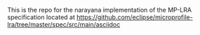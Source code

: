 This is the repo for the narayana implementation of the MP-LRA specification located at https://github.com/eclipse/microprofile-lra/tree/master/spec/src/main/asciidoc

